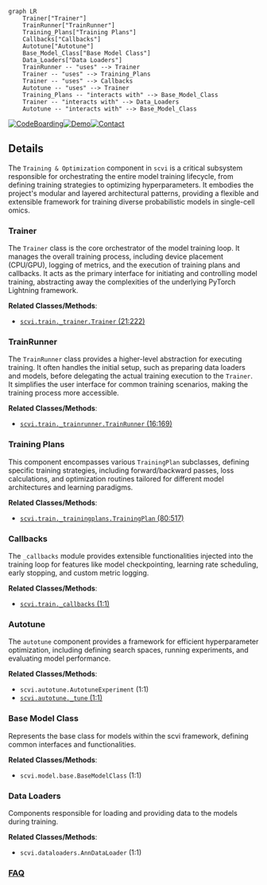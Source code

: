```mermaid
graph LR
    Trainer["Trainer"]
    TrainRunner["TrainRunner"]
    Training_Plans["Training Plans"]
    Callbacks["Callbacks"]
    Autotune["Autotune"]
    Base_Model_Class["Base Model Class"]
    Data_Loaders["Data Loaders"]
    TrainRunner -- "uses" --> Trainer
    Trainer -- "uses" --> Training_Plans
    Trainer -- "uses" --> Callbacks
    Autotune -- "uses" --> Trainer
    Training_Plans -- "interacts with" --> Base_Model_Class
    Trainer -- "interacts with" --> Data_Loaders
    Autotune -- "interacts with" --> Base_Model_Class
```

[![CodeBoarding](https://img.shields.io/badge/Generated%20by-CodeBoarding-9cf?style=flat-square)](https://github.com/CodeBoarding/GeneratedOnBoardings)[![Demo](https://img.shields.io/badge/Try%20our-Demo-blue?style=flat-square)](https://www.codeboarding.org/demo)[![Contact](https://img.shields.io/badge/Contact%20us%20-%20contact@codeboarding.org-lightgrey?style=flat-square)](mailto:contact@codeboarding.org)

## Details

The `Training & Optimization` component in `scvi` is a critical subsystem responsible for orchestrating the entire model training lifecycle, from defining training strategies to optimizing hyperparameters. It embodies the project's modular and layered architectural patterns, providing a flexible and extensible framework for training diverse probabilistic models in single-cell omics.

### Trainer
The `Trainer` class is the core orchestrator of the model training loop. It manages the overall training process, including device placement (CPU/GPU), logging of metrics, and the execution of training plans and callbacks. It acts as the primary interface for initiating and controlling model training, abstracting away the complexities of the underlying PyTorch Lightning framework.


**Related Classes/Methods**:

- <a href="https://github.com/scverse/scvi-tools/blob/main/src/scvi/train/_trainer.py#L21-L222" target="_blank" rel="noopener noreferrer">`scvi.train._trainer.Trainer` (21:222)</a>


### TrainRunner
The `TrainRunner` class provides a higher-level abstraction for executing training. It often handles the initial setup, such as preparing data loaders and models, before delegating the actual training execution to the `Trainer`. It simplifies the user interface for common training scenarios, making the training process more accessible.


**Related Classes/Methods**:

- <a href="https://github.com/scverse/scvi-tools/blob/main/src/scvi/train/_trainrunner.py#L16-L169" target="_blank" rel="noopener noreferrer">`scvi.train._trainrunner.TrainRunner` (16:169)</a>


### Training Plans
This component encompasses various `TrainingPlan` subclasses, defining specific training strategies, including forward/backward passes, loss calculations, and optimization routines tailored for different model architectures and learning paradigms.


**Related Classes/Methods**:

- <a href="https://github.com/scverse/scvi-tools/blob/main/src/scvi/train/_trainingplans.py#L80-L517" target="_blank" rel="noopener noreferrer">`scvi.train._trainingplans.TrainingPlan` (80:517)</a>


### Callbacks
The `_callbacks` module provides extensible functionalities injected into the training loop for features like model checkpointing, learning rate scheduling, early stopping, and custom metric logging.


**Related Classes/Methods**:

- <a href="https://github.com/scverse/scvi-tools/blob/main/src/scvi/train/_callbacks.py#L1-L1" target="_blank" rel="noopener noreferrer">`scvi.train._callbacks` (1:1)</a>


### Autotune
The `autotune` component provides a framework for efficient hyperparameter optimization, including defining search spaces, running experiments, and evaluating model performance.


**Related Classes/Methods**:

- `scvi.autotune.AutotuneExperiment` (1:1)
- <a href="https://github.com/scverse/scvi-tools/blob/main/src/scvi/autotune/_tune.py#L1-L1" target="_blank" rel="noopener noreferrer">`scvi.autotune._tune` (1:1)</a>


### Base Model Class
Represents the base class for models within the scvi framework, defining common interfaces and functionalities.


**Related Classes/Methods**:

- `scvi.model.base.BaseModelClass` (1:1)


### Data Loaders
Components responsible for loading and providing data to the models during training.


**Related Classes/Methods**:

- `scvi.dataloaders.AnnDataLoader` (1:1)




### [FAQ](https://github.com/CodeBoarding/GeneratedOnBoardings/tree/main?tab=readme-ov-file#faq)
